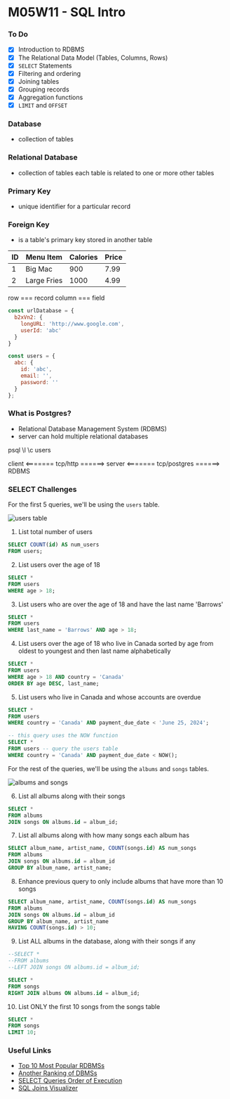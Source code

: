 # M05W11 - SQL Intro

### To Do
- [x] Introduction to RDBMS
- [x] The Relational Data Model (Tables, Columns, Rows)
- [x] `SELECT` Statements
- [x] Filtering and ordering
- [x] Joining tables
- [x] Grouping records
- [x] Aggregation functions
- [x] `LIMIT` and `OFFSET`

### Database
* collection of tables

### Relational Database
* collection of tables each table is related to one or more other tables

### Primary Key
* unique identifier for a particular record

### Foreign Key
* is a table's primary key stored in another table

|ID|Menu Item|Calories|Price|
|---|---|---|---|
|1|Big Mac|900|7.99|
|2|Large Fries|1000|4.99|

row === record
column === field

```js
const urlDatabase = {
  b2xVn2: {
    longURL: 'http://www.google.com',
    userId: 'abc'
  }
}

const users = {
  abc: {
    id: 'abc',
    email: '',
    password: ''
  }
};
```

### What is Postgres?
* Relational Database Management System (RDBMS)
* server can hold multiple relational databases

psql
\l
\c users

client <======= tcp/http ======> server <======= tcp/postgres ======> RDBMS















### SELECT Challenges

For the first 5 queries, we'll be using the `users` table.

![users table](https://andydlindsay-portfolio.s3.amazonaws.com/lighthouse/w5d1-users.io.png)

1. List total number of users

```sql
SELECT COUNT(id) AS num_users
FROM users;
```

2. List users over the age of 18

```sql
SELECT *
FROM users
WHERE age > 18;
```

3. List users who are over the age of 18 and have the last name 'Barrows'

```sql
SELECT *
FROM users
WHERE last_name = 'Barrows' AND age > 18;
```

4. List users over the age of 18 who live in Canada sorted by age from oldest to youngest and then last name alphabetically

```sql
SELECT *
FROM users
WHERE age > 18 AND country = 'Canada'
ORDER BY age DESC, last_name;
```

5. List users who live in Canada and whose accounts are overdue

```sql
SELECT *
FROM users
WHERE country = 'Canada' AND payment_due_date < 'June 25, 2024';

-- this query uses the NOW function
SELECT *
FROM users -- query the users table
WHERE country = 'Canada' AND payment_due_date < NOW();
```

For the rest of the queries, we'll be using the `albums` and `songs` tables.

![albums and songs](https://andydlindsay-portfolio.s3.amazonaws.com/lighthouse/albums-and-songs.png)

6. List all albums along with their songs

```sql
SELECT *
FROM albums
JOIN songs ON albums.id = album_id;
```

7. List all albums along with how many songs each album has

```sql
SELECT album_name, artist_name, COUNT(songs.id) AS num_songs
FROM albums
JOIN songs ON albums.id = album_id
GROUP BY album_name, artist_name;
```

8. Enhance previous query to only include albums that have more than 10 songs

```sql
SELECT album_name, artist_name, COUNT(songs.id) AS num_songs
FROM albums
JOIN songs ON albums.id = album_id
GROUP BY album_name, artist_name
HAVING COUNT(songs.id) > 10;
```

9. List ALL albums in the database, along with their songs if any

```sql
--SELECT *
--FROM albums
--LEFT JOIN songs ON albums.id = album_id;

SELECT *
FROM songs
RIGHT JOIN albums ON albums.id = album_id;
```

10. List ONLY the first 10 songs from the songs table

```sql
SELECT *
FROM songs
LIMIT 10;
```

### Useful Links
- [Top 10 Most Popular RDBMSs](https://www.c-sharpcorner.com/article/what-are-the-most-popular-relational-databases/)
- [Another Ranking of DBMSs](https://db-engines.com/en/ranking)
- [SELECT Queries Order of Execution](https://sqlbolt.com/lesson/select_queries_order_of_execution)
- [SQL Joins Visualizer](https://sql-joins.leopard.in.ua/)
